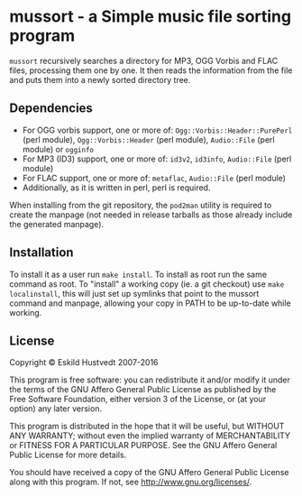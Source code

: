 # mussort - a Simple music file sorting program

`mussort` recursively searches a directory for MP3, OGG Vorbis and FLAC files, processing them one by one. It then reads the information from the file and puts them into a newly sorted directory tree.

## Dependencies

- For OGG vorbis support, one or more of: `Ogg::Vorbis::Header::PurePerl` (perl module), `Ogg::Vorbis::Header` (perl module), `Audio::File` (perl module) or `ogginfo`
- For MP3 (ID3) support, one or more of: `id3v2`, `id3info`, `Audio::File` (perl module)
- For FLAC support, one or more of: `metaflac`, `Audio::File` (perl module)
- Additionally, as it is written in perl, perl is required.

When installing from the git repository, the `pod2man` utility is required to
create the manpage (not needed in release tarballs as those already include the
generated manpage).

## Installation

To install it as a user run `make install`. To install as root run the same command as root. To "install" a working copy (ie. a git checkout) use `make localinstall`, this will just set up symlinks that point to the mussort command and manpage, allowing your copy in PATH to be up-to-date while working.

## License

Copyright © Eskild Hustvedt 2007-2016

This program is free software: you can redistribute it and/or modify it under the terms of the GNU Affero General Public License as published by the Free Software Foundation, either version 3 of the License, or (at your option) any later version.

This program is distributed in the hope that it will be useful, but WITHOUT ANY WARRANTY; without even the implied warranty of MERCHANTABILITY or FITNESS FOR A PARTICULAR PURPOSE. See the GNU Affero General Public License for more details.

You should have received a copy of the GNU Affero General Public License along with this program. If not, see http://www.gnu.org/licenses/.
